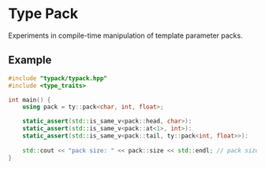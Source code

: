 # Type Pack

Experiments in compile-time manipulation of template parameter packs.

## Example

```cpp
#include "typack/typack.hpp"
#include <type_traits>

int main() {
    using pack = ty::pack<char, int, float>;

    static_assert(std::is_same_v<pack::head, char>):
    static_assert(std::is_same_v<pack::at<1>, int>):
    static_assert(std::is_same_v<pack::tail, ty::pack<int, float>>):
    
    std::cout << "pack size: " << pack::size << std::endl; // pack size: 3
}
```
